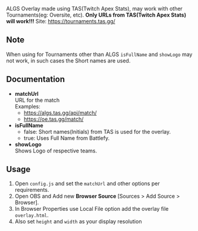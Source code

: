 ALGS Overlay made using TAS(Twitch Apex Stats), may work with other Tournaments(eg: Oversite, etc).
**Only URLs from TAS(Twitch Apex Stats) will work!!!**
Site: https://tournaments.tas.gg/

## Note
When using for Tournaments other than ALGS `isFullName` and `showLogo` may not work, in such cases the Short names are used.

## Documentation
- **matchUrl**<br>
    URL for the match<br>
    Examples:<br>
    - https://algs.tas.gg/api/match/<matchId><br>
    - https://oe.tas.gg/match/<matchId>
- **isFullName**<br>
  - false: Short names(Initials) from TAS is used for the overlay.
  - true: Uses Full Name from Battlefy.
- **showLogo**<br>
    Shows Logo of respective teams.
## Usage
1. Open `config.js` and set the `matchUrl` and other options per requirements.
2. Open OBS and Add new **Browser Source** [Sources > Add Source > Browser].
3. In Browser Properties use Local File option add the overlay file `overlay.html`.
4. Also set `height` and `width` as your display resolution
